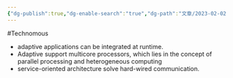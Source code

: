 ```yaml
---
{"dg-publish":true,"dg-enable-search":"true","dg-path":"文章/2023-02-02 Advantage of Adaptive AUTOSAR.md","permalink":"/文章/2023-02-02 Advantage of Adaptive AUTOSAR/","dgEnableSearch":"true","dgPassFrontmatter":true,"created":"2023-02-02T10:24:16.000+08:00","updated":"2023-11-14T13:32:00.000+08:00"}
---
```


#Technomous 

* adaptive applications can be integrated at runtime.
* Adaptive support multicore processors, which lies in the concept of parallel processing and heterogeneous computing
* service-oriented architecture solve hard-wired communication.